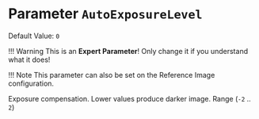 # Parameter `AutoExposureLevel`
Default Value: `0`

!!! Warning
    This is an **Expert Parameter**! Only change it if you understand what it does!

!!! Note
    This parameter can also be set on the Reference Image configuration.

Exposure compensation. Lower values produce darker image.
Range (`-2` .. `2`)
